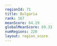 ```yaml
---
regionId: 71
title: Bulgaria
rank: 167
meanScore: 64.19
globalMeanScore: 69.33
numRegions: 220
layout: region_score
---
```


